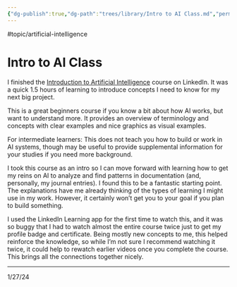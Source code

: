 ```yaml
---
{"dg-publish":true,"dg-path":"trees/library/Intro to AI Class.md","permalink":"/trees/library/intro-to-ai-class/","created":"2024-12-14T13:50:46.918-05:00","updated":"2025-03-18T20:20:14.954-04:00"}
---
```


 #topic/artificial-intelligence
# Intro to AI Class

I finished the [Introduction to Artificial Intelligence](https://www.linkedin.com/learning/introduction-to-artificial-intelligence) course on LinkedIn. It was a quick 1.5 hours of learning to introduce concepts I need to know for my next big project.

This is a great beginners course if you know a bit about how AI works, but want to understand more. It provides an overview of terminology and concepts with clear examples and nice graphics as visual examples.

For intermediate learners: This does not teach you how to build or work in AI systems, though may be useful to provide supplemental information for your studies if you need more background.  
  
I took this course as an intro so I can move forward with learning how to get my reins on AI to analyze and find patterns in documentation (and, personally, my journal entries). I found this to be a fantastic starting point. The explanations have me already thinking of the types of learning I might use in my work. However, it certainly won’t get you to your goal if you plan to build something.

I used the LinkedIn Learning app for the first time to watch this, and it was so buggy that I had to watch almost the entire course twice just to get my profile badge and certificate. Being mostly new concepts to me, this helped reinforce the knowledge, so while I’m not sure I recommend watching it twice, it could help to rewatch earlier videos once you complete the course. This brings all the connections together nicely.

---
1/27/24